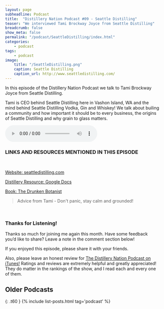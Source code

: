 ```yaml
---
layout: page
subheadline: Podcast
title:  "Distillery Nation Podcast #09 - Seattle Distilling"
teaser: "We interviewed Tami Brockway Joyce from Seattle Distilling"
breadcrumb: false
show_meta: false
permalink: "/podcast/SeattleDistilling/index.html"
categories:
    - podcast
tags:
    - podcast
image:
    title: "/SeattleDistilling.png"
    caption: Seattle Distilling
    caption_url: http://www.seattledistilling.com/
---
```

In this episode of the Distillery Nation Podcast we talk to Tami Brockway Joyce from Seattle Distilling.

Tami is CEO behind Seattle Distilling here in Vashon Island, WA and the mind behind Seattle Distilling Vodka, Gin and Whiskey! We talk about builing a community and how important it should be to every business, the origins of Seattle Distilling and why grain to glass matters.


<audio controls>
  <source src="http://www.mastrogiannisdistillery.com/distillerynation/2016/009-DNP-SeattleDistilling.mp3" controls="true" type="audio/mpeg">
Your browser does not support the audio element.
</audio>


<h3>LINKS AND RESOURCES MENTIONED IN THIS EPISODE</h3>
<br>

[Website: seattledistilling.com][1]

[Distillery Resource: Google Docs][2]

[Book: The Drunken Botanist][3]



<blockquote>Advice from Tami - Don't panic, stay calm and grounded!</blockquote>

 [1]: http://seattledistilling.com/
 [2]: https://www.google.com/docs/about/
 [3]: http://amzn.to/1LhlhQl

 
<br>

<h3>Thanks for Listening!</h3>

Thanks so much for joining me again this month. Have some feedback you’d like to share? Leave a note in the comment section below!

If you enjoyed this episode, please share it with your friends.

Also, please leave an honest review for [The Distillery Nation Podcast on iTunes!][5] Ratings and reviews are extremely helpful and greatly appreciated! They do matter in the rankings of the show, and I read each and every one of them.


[5]: https://itunes.apple.com/us/podcast/distillery-nation-podcast/id1040367741


## Older Podcasts
{: .t60 }
{% include list-posts.html tag='podcast' %}
